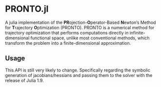 # PRONTO.jl

A julia implementation of the **PR**ojection-**O**perator-Based **N**ewton’s Method for **T**rajectory
**O**ptimization (PRONTO). PRONTO is a numerical method for trajectory optimization that performs computations directly in infinite-dimensional functional space, unlike most conventional methods, which transform the problem into a finite-dimensional approximation.


## Usage
This API is still very likely to change. Specifically regarding the symbolic generation of jacobians/hessians and passing them to the solver with the release of Julia 1.9.
